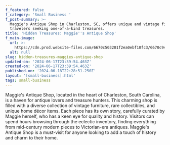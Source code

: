 ```yaml
---
f_featured: false
f_category: 'Small Business '
f_post-summary: >-
  Maggie's Antique Shop in Charleston, SC, offers unique and vintage finds for
  travelers seeking one-of-a-kind treasures.
title: 'Hidden Treasures: Maggie''s Antique Shop'
f_main-image:
  url: >-
    https://cdn.prod.website-files.com/6670c503201f2ea0ebf10fc3/6670c944cd23024a12b3125e_62.jpeg
  alt: null
slug: hidden-treasures-maggies-antique-shop
updated-on: '2024-06-17T23:39:54.463Z'
created-on: '2024-06-17T23:39:54.463Z'
published-on: '2024-06-18T22:28:51.250Z'
layout: '[small-business].html'
tags: small-business
---
```


Maggie's Antique Shop, located in the heart of Charleston, South Carolina, is a haven for antique lovers and treasure hunters. This charming shop is filled with a diverse collection of vintage furniture, rare collectibles, and unique home décor items. Each piece has its own story, carefully curated by Maggie herself, who has a keen eye for quality and history. Visitors can spend hours browsing through the eclectic inventory, finding everything from mid-century modern pieces to Victorian-era antiques. Maggie's Antique Shop is a must-visit for anyone looking to add a touch of history and charm to their home.
